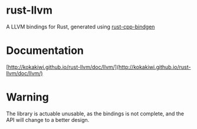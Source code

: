 rust-llvm
=========

A LLVM bindings for Rust, generated using [rust-cpp-bindgen](https://github.com/KokaKiwi/rust-cpp-bindgen)

Documentation
=============

[http://kokakiwi.github.io/rust-llvm/doc/llvm/](http://kokakiwi.github.io/rust-llvm/doc/llvm/)

Warning
=======

The library is actuable unusable, as the bindings is not complete, and the API will change to a better design.
